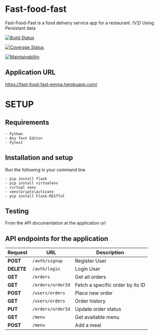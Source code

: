 # Fast-food-fast
Fast-Food-Fast is a food delivery service app for a restaurant. (V2) Using Persistant data

[![Build Status](https://travis-ci.com/Opio-Emmanuel-Omona/Fast-food-fast.svg?branch=frontend)](https://travis-ci.com/Opio-Emmanuel-Omona/Fast-food-fast)

[![Coverage Status](https://coveralls.io/repos/github/Opio-Emmanuel-Omona/Fast-food-fast/badge.svg?branch=frontend)](https://coveralls.io/github/Opio-Emmanuel-Omona/Fast-food-fast?branch=frontend)

[![Maintainability](https://api.codeclimate.com/v1/badges/72822b2801edfcc8895b/maintainability)](https://codeclimate.com/github/Opio-Emmanuel-Omona/Fast-food-fast/maintainability)


## Application URL
https://fast-food-fast-emma.herokuapp.com/

# SETUP
## Requirements
    - Python
    - Any Text Editor
    - Pytest

## Installation and setup
Run the following in your command line

    - pip install flask
    - pip install virtualenv
    - virtual venv
    - venv\Sripts\activate 
    - pip install Flask-RESTful

## Testing
From the API documentation at the application url


## API endpoints for the application
Request|URL|Description
---|---|---
**POST**|`/auth/signup`|Register User
**DELETE**|`/auth/login`|Login User
**GET**|`/orders`|Get all orders
**GET**|`/orders/orderId`|Fetch a specific order by its ID
**POST**|`/users/orders`|Place new order
**GET**|`/users/orders`|Order history
**PUT**|`/orders/orderId`|Update order status
**GET**|`/menu`|Get available menu
**POST**|`/menu`|Add a meal